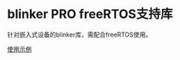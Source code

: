# blinker PRO freeRTOS支持库
针对嵌入式设备的blinker库，需配合freeRTOS使用。 

[使用示例](https://github.com/blinker-iot/blinker-freertos/tree/master/example/Blinker_PRO_ESP/Hello_WiFi)  